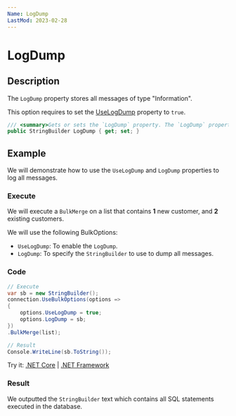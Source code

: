 ```yaml
---
Name: LogDump
LastMod: 2023-02-28
---
```


# LogDump

## Description

The `LogDump` property stores all messages of type "Information".

This option requires to set the [UseLogDump](use-log-dump.md) property to `true`.

```csharp
/// <summary>Gets or sets the `LogDump` property. The `LogDump` property stores all messages of type "Information". This option requires to set the [UseLogDump](use-log-dump.md) property to `true`.</summary>
public StringBuilder LogDump { get; set; }
```

## Example

We will demonstrate how to use the `UseLogDump` and `LogDump` properties to log all messages.

### Execute

We will execute a `BulkMerge` on a list that contains **1** new customer, and **2** existing customers.

We will use the following BulkOptions:
- `UseLogDump`: To enable the `LogDump`.
- `LogDump`: To specify the `StringBuilder` to use to dump all messages.

### Code

```csharp
// Execute
var sb = new StringBuilder();
connection.UseBulkOptions(options => 
{ 
	options.UseLogDump = true;
	options.LogDump = sb;
})
.BulkMerge(list); 

// Result
Console.WriteLine(sb.ToString());
```

Try it: [.NET Core](https://dotnetfiddle.net/lto6kI) | [.NET Framework](https://dotnetfiddle.net/2p9XFB)

### Result

We outputted the `StringBuilder` text which contains all SQL statements executed in the database.